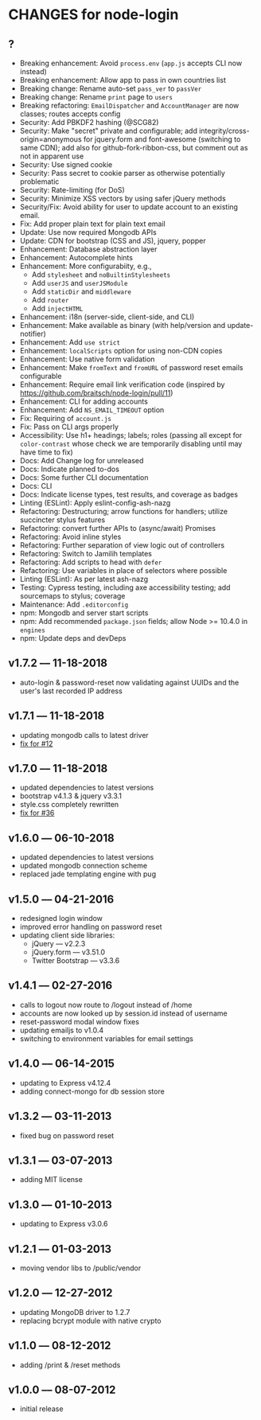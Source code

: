 # CHANGES for node-login

## ?

- Breaking enhancement: Avoid `process.env` (`app.js` accepts CLI now instead)
- Breaking enhancement: Allow app to pass in own countries list
- Breaking change: Rename auto-set `pass_ver` to `passVer`
- Breaking change: Rename `print` page to `users`
- Breaking refactoring: `EmailDispatcher` and `AccountManager` are now classes;
  routes accepts config
- Security: Add PBKDF2 hashing (@SCG82)
- Security: Make "secret" private and configurable; add
  integrity/cross-origin=anonymous for jquery.form and font-awesome
  (switching to same CDN); add also for github-fork-ribbon-css, but comment
  out as not in apparent use
- Security: Use signed cookie
- Security: Pass secret to cookie parser as otherwise potentially problematic
- Security: Rate-limiting (for DoS)
- Security: Minimize XSS vectors by using safer jQuery methods
- Security/Fix: Avoid ability for user to update account to an existing email.
- Fix: Add proper plain text for plain text email
- Update: Use now required Mongodb APIs
- Update: CDN for bootstrap (CSS and JS), jquery, popper
- Enhancement: Database abstraction layer
- Enhancement: Autocomplete hints
- Enhancement: More configurabiity, e.g.,
    - Add `stylesheet` and `noBuiltinStylesheets`
    - Add `userJS` and `userJSModule`
    - Add `staticDir` and `middleware`
    - Add `router`
    - Add `injectHTML`
- Enhancement: i18n (server-side, client-side, and CLI)
- Enhancement: Make available as binary (with help/version and
  update-notifier)
- Enhancement: Add `use strict`
- Enhancement: `localScripts` option for using non-CDN copies
- Enhancement: Use native form validation
- Enhancement: Make `fromText` and `fromURL` of password reset emails
  configurable
- Enhancement: Require email link verification code (inspired by
  <https://github.com/braitsch/node-login/pull/11>)
- Enhancement: CLI for adding accounts
- Enhancement: Add `NS_EMAIL_TIMEOUT` option
- Fix: Requiring of `account.js`
- Fix: Pass on CLI args properly
- Accessibility: Use h1+ headings; labels; roles (passing all
  except for `color-contrast` whose check we are temporarily disabling
  until may have time to fix)
- Docs: Add Change log for unreleased
- Docs: Indicate planned to-dos
- Docs: Some further CLI documentation
- Docs: CLI
- Docs: Indicate license types, test results, and coverage as badges
- Linting (ESLint): Apply eslint-config-ash-nazg
- Refactoring: Destructuring; arrow functions for handlers;
  utilize succincter stylus features
- Refactoring: convert further APIs to (async/await) Promises
- Refactoring: Avoid inline styles
- Refactoring: Further separation of view logic out of controllers
- Refactoring: Switch to Jamilih templates
- Refactoring: Add scripts to head with `defer`
- Refactoring: Use variables in place of selectors where possible
- Linting (ESLint): As per latest ash-nazg
- Testing: Cypress testing, including axe accessibility testing;
  add sourcemaps to stylus; coverage
- Maintenance: Add `.editorconfig`
- npm: Mongodb and server start scripts
- npm: Add recommended `package.json` fields; allow Node >= 10.4.0 in `engines`
- npm: Update deps and devDeps

## v1.7.2 –– 11-18-2018

- auto-login & password-reset now validating against UUIDs and the user's last recorded IP address

## v1.7.1 –– 11-18-2018

- updating mongodb calls to latest driver
- [fix for #12](https://github.com/braitsch/node-login/pull/12)

## v1.7.0 –– 11-18-2018

- updated dependencies to latest versions
- bootstrap v4.1.3 & jquery v3.3.1
- style.css completely rewritten
- [fix for #36](https://github.com/braitsch/node-login/issues/36)

## v1.6.0 –– 06-10-2018

- updated dependencies to latest versions
- updated mongodb connection scheme
- replaced jade templating engine with pug

## v1.5.0 –– 04-21-2016

- redesigned login window
- improved error handling on password reset
- updating client side libraries:
  - jQuery –– v2.2.3
  - jQuery.form –– v3.51.0
  - Twitter Bootstrap –– v3.3.6

## v1.4.1 –– 02-27-2016

- calls to logout now route to /logout instead of /home
- accounts are now looked up by session.id instead of username
- reset-password modal window fixes
- updating emailjs to v1.0.4
- switching to environment variables for email settings

## v1.4.0 –– 06-14-2015

- updating to Express v4.12.4
- adding connect-mongo for db session store

## v1.3.2 –– 03-11-2013

- fixed bug on password reset

## v1.3.1 –– 03-07-2013

- adding MIT license

## v1.3.0 –– 01-10-2013

- updating to Express v3.0.6

## v1.2.1 –– 01-03-2013

- moving vendor libs to /public/vendor

## v1.2.0 –– 12-27-2012

- updating MongoDB driver to 1.2.7
- replacing bcrypt module with native crypto

## v1.1.0 –– 08-12-2012

- adding /print & /reset methods

## v1.0.0 –– 08-07-2012

- initial release
